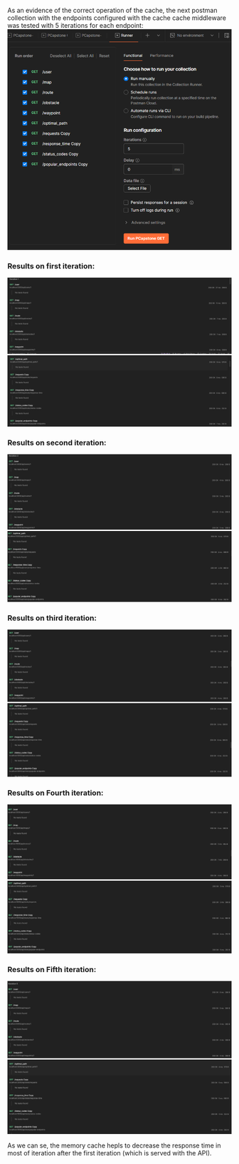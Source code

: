 As an evidence of the correct operation of the cache, the next postman collection with the endpoints configured with the cache cache middleware was tested with 5 iterations for each endpoint:
![postman collection config](./img/collection-run-config.png)

### Results on first iteration:
![cache test it.1](./img/c_iteration_1.png)
![cache test it.1.2](./img/c_iteration2.png)

### Results on second iteration:
![cache test it.2](./img/c_iteration_3.png)
![cache test it.2.2](./img/c_iteration_4.png)

### Results on third iteration:
![cache test it.3](./img/c_iteration_5.png)
![cache test it.3.2](./img/c_iteration_6.png)

### Results on Fourth iteration:

![cache test it.4](./img/c_iteration_7.png)
![cache test it.4](./img/c_iteration_8.png)

### Results on Fifth iteration:
![cache test it.5](./img/c_iteration_9.png)
![cache test it.5.2](./img/c_iteration_10.png)

As we can se, the memory cache hepls to decrease the response time in most of iteration after the first iteration (which is served with the API).